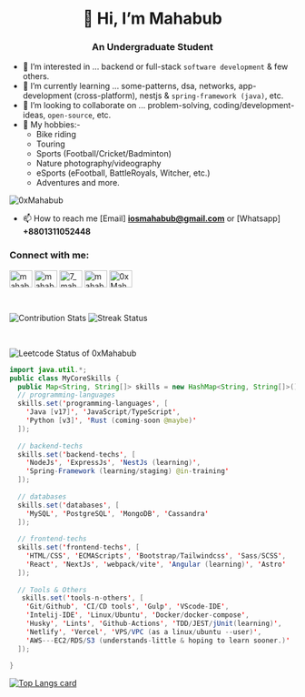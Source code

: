
<h1 align="center">👋 Hi, I’m Mahabub</h1>
<h3 align="center">An Undergraduate Student</h3>

- 👀 I’m interested in ... backend or full-stack `software development` & few others.
- 🌱 I’m currently learning ... some-patterns, dsa, networks, app-development (cross-platform), nestjs & `spring-framework (java)`, etc.
- 💞️ I’m looking to collaborate on ... problem-solving, coding/development-ideas, `open-source`, etc.
- 🔆 My hobbies:- 
  - Bike riding
  - Touring
  - Sports (Football/Cricket/Badminton)
  - Nature photography/videography
  - eSports (eFootball, BattleRoyals, Witcher, etc.)
  - Adventures and more.


<p align="left"> <img src="https://komarev.com/ghpvc/?username=0xMahabub&label=Profile%20views&color=0e75b6&style=flat" alt="0xMahabub" /> </p>

- 📫 How to reach me [Email] **iosmahabub@gmail.com** or [Whatsapp] **+8801311052448**

<h3 align="left">Connect with me:</h3>
<p align="left">
<a href="https://linkedin.com/in/0xmahabub/" target="blank"><img align="center" src="https://raw.githubusercontent.com/rahuldkjain/github-profile-readme-generator/master/src/images/icons/Social/linked-in-alt.svg" alt="mahabub2000/" height="30" width="40" /></a>
<!-- <a href="https://kaggle.com/username" target="blank"><img align="center" src="https://raw.githubusercontent.com/rahuldkjain/github-profile-readme-generator/master/src/images/icons/Social/kaggle.svg" alt="name" height="30" width="40" /></a> -->
<a href="https://fb.com/mahabub6333/" target="blank"><img align="center" src="https://raw.githubusercontent.com/rahuldkjain/github-profile-readme-generator/master/src/images/icons/Social/facebook.svg" alt="mahabub/" height="30" width="40" /></a>
<a href="https://instagram.com/7_mahabub/" target="blank"><img align="center" src="https://raw.githubusercontent.com/rahuldkjain/github-profile-readme-generator/master/src/images/icons/Social/instagram.svg" alt="7_mahabub/" height="30" width="40" /></a>
<!--<a href="https://www.codechef.com/users/username" target="blank"><img align="center" src="https://cdn.jsdelivr.net/npm/simple-icons@3.1.0/icons/codechef.svg" alt="name" height="30" width="40" /></a>-->
<a href="https://www.hackerrank.com/mahabub072" target="blank"><img align="center" src="https://raw.githubusercontent.com/rahuldkjain/github-profile-readme-generator/master/src/images/icons/Social/hackerrank.svg" alt="mahabub072" height="30" width="40" /></a>
<!--<a href="https://codeforces.com/profile/mahabub72" target="blank"><img align="center" src="https://raw.githubusercontent.com/rahuldkjain/github-profile-readme-generator/master/src/images/icons/Social/codeforces.svg" alt="mahabub72" height="30" width="40" /></a>-->
<a href="https://www.leetcode.com/0xMahabub/" target="blank"><img align="center" src="https://raw.githubusercontent.com/rahuldkjain/github-profile-readme-generator/master/src/images/icons/Social/leet-code.svg" alt="0xMahabub/" height="30" width="40" /></a>
<!--<a href="https://auth.geeksforgeeks.org/user/username" target="blank"><img align="center" src="https://raw.githubusercontent.com/rahuldkjain/github-profile-readme-generator/master/src/images/icons/Social/geeks-for-geeks.svg" alt="username" height="30" width="40" /></a>
</p> -->
</p>


<br />



![Contribution Stats](https://github-contribution-stats.vercel.app/api/?username=0xMahabub)
![Streak Status](https://github-readme-streak-stats.herokuapp.com/?user=0xMahabub)

<br />

![Leetcode Status of 0xMahabub](https://leetcard.jacoblin.cool/0xMahabub)

```java
import java.util.*;
public class MyCoreSkills {
  public Map<String, String[]> skills = new HashMap<String, String[]>();
  // programming-languages
  skills.set('programming-languages', [
    'Java [v17]', 'JavaScript/TypeScript', 
    'Python [v3]', 'Rust (coming-soon @maybe)'
  ]);
  
  // backend-techs
  skills.set('backend-techs', [
    'NodeJs', 'ExpressJs', 'NestJs (learning)', 
    'Spring-Framework (learning/staging) @in-training'
  ]);
  
  // databases
  skills.set('databases', [
    'MySQL', 'PostgreSQL', 'MongoDB', 'Cassandra'
  ]);
  
  // frontend-techs
  skills.set('frontend-techs', [
    'HTML/CSS', 'ECMAScripts', 'Bootstrap/Tailwindcss', 'Sass/SCSS',
    'React', 'NextJs', 'webpack/vite', 'Angular (learning)', 'Astro'
  ]);
  
  // Tools & Others
   skills.set('tools-n-others', [
    'Git/Github', 'CI/CD tools', 'Gulp', 'VScode-IDE',
    'Intelij-IDE', 'Linux/Ubuntu', 'Docker/docker-compose',
    'Husky', 'Lints', 'Github-Actions', 'TDD/JEST/jUnit(learning)',
    'Netlify', 'Vercel', 'VPS/VPC (as a linux/ubuntu --user)',
    'AWS---EC2/RDS/S3 (understands-little & hoping to learn sooner.)'
  ]);
  
}
```



[![Top Langs card](https://github-readme-stats.vercel.app/api/top-langs/?username=0xMahabub&card_width=500)](https://github.com/0xMahabub/)
<!---
0xMahabub/0xMahabub is a ✨ special ✨ repository because its `README.md` (this file) appears on your GitHub profile.
You can click the Preview link to take a look at your changes.

[![LinkedIn Connect](https://img.shields.io/badge/%20-Connect-black?color=14171A&labelColor=212121&logo=linkedin&logoColor=ffffff)](https://www.linkedin.com/in/mahabub2000/) 
[![Facebook Follow](https://img.shields.io/badge/%20-Follow-black?color=14171A&labelColor=1976d2&logo=facebook&logoColor=ffffff)](https://web.facebook.com/mahabub6333) 
-->

